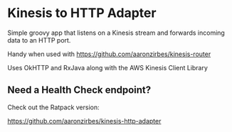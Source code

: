 Kinesis to HTTP Adapter
=======================

Simple groovy app that listens on a Kinesis stream and forwards incoming data to an HTTP port.

Handy when used with https://github.com/aaronzirbes/kinesis-router

Uses OkHTTP and RxJava along with the AWS Kinesis Client Library

Need a Health Check endpoint?
-----------------------------

Check out the Ratpack version: 

https://github.com/aaronzirbes/kinesis-http-adapter

